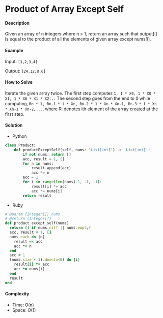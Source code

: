 # Product of Array Except Self

#### Description

Given an array of n integers where n > 1, return an array such that output[i] is equal to the product of all the elements of given array except nums[i].

#### Example
Input:  `[1,2,3,4]`

Output: `[24,12,8,6]`

#### How to Solve

Iterate the given array twice. The first step computes `1, 1 * X0, 1 * X0 * X1, 1 * X0 * X1 * X2...` The second step goes from the end to 0 while computing, `Rn * 1, Rn-1 * 1 * Xn, Rn-2 * 1 * Xn * Xn-1, Rn-3 * 1 * Xn * Xn-1 * Xn-2,...`, where Ri denotes ith element of the array created at the first step.

#### Solution
- Python

```python
class Product:
    def productExceptSelf(self, nums: 'List[int]') -> 'List[int]':
        if not nums: return []
        acc, result = 1, []
        for n in nums:
            result.append(acc)
            acc *= n
        acc = 1
        for i in range(len(nums)-1, -1, -1):
            result[i] *= acc
            acc *= nums[i]
        return result
```

- Ruby

```ruby
# @param {Integer[]} nums
# @return {Integer[]}
def product_except_self(nums)
  return [] if nums.nil? || nums.empty?
  acc, result = 1, []
  nums.each do |n|
    result << acc
    acc *= n
  end
  acc = 1
  (nums.size - 1).downto(0) do |i|
    result[i] *= acc
    acc *= nums[i]
  end
  result
end
```

#### Complexity
- Time: O(n)
- Space: O(1)
